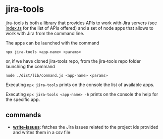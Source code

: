 # jira-tools

jira-tools is both a library that provides APIs to work with Jira servers (see [index.ts](./src/index.ts) for the list of APIs offered) and a set of node apps that allows to work with Jira from the command line.

The apps can be launched with the command

`npx jira-tools <app-name> <params>`

or, if we have cloned jira-tools repo, from the jira-tools repo folder launching the command

`node ./dist/lib/command.js <app-name> <params>`

Executing `npx jira-tools` prints on the console the list of available apps.

Executing `npx jira-tools <app-name> -h` prints on the console the help for the specific app.

## commands
- [**write-issues**](./src/apps/write-issues/launch-write-issues.ts): fetches the Jira issues related to the project ids provided and writes them in a csv file